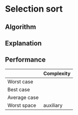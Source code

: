 # Selection sort

## Algorithm

## Explanation

## Performance

|              | Complexity |
| :----------- | :--------- |
| Worst case   |            |
| Best case    |            |
| Average case |            |
| Worst space  |  auxiliary |


